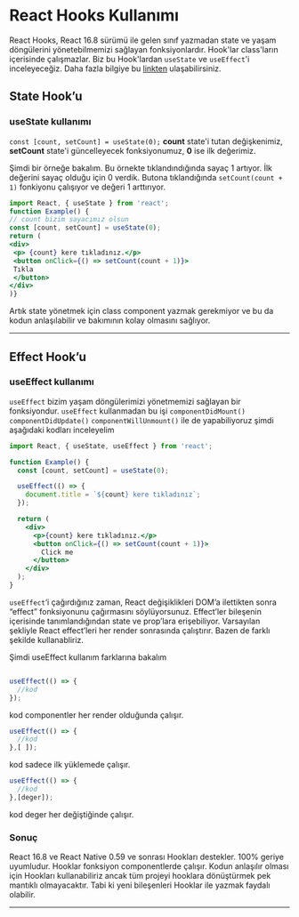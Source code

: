 # React Hooks Kullanımı
React Hooks, React 16.8 sürümü ile gelen sınıf yazmadan  state ve yaşam döngülerini yönetebilmemizi sağlayan fonksiyonlardır. Hook'lar class'ların içerisinde çalışmazlar. Biz bu Hook'lardan `useState` ve `useEffect`'i inceleyeceğiz. Daha fazla bilgiye bu [linkten](https://reactjs.org/docs/hooks-intro.html) ulaşabilirsiniz.
 ## State Hook’u
### useState kullanımı
`const [count, setCount] = useState(0);` **count** state'i tutan değişkenimiz, **setCount** state'i güncelleyecek fonksiyonumuz, **0** ise ilk değerimiz.

 Şimdi bir örneğe bakalım. Bu örnekte tıklandındığında sayaç 1 artıyor. İlk değerini sayaç olduğu için 0 verdik. Butona tıklandığında `setCount(count + 1)` fonkiyonu çalışıyor ve değeri 1 arttırıyor. 

```jsx
import React, { useState } from 'react';
function Example() {
// count bizim sayacımız olsun
const [count, setCount] = useState(0);
return (
<div>
 <p> {count} kere tıkladınız.</p>
 <button onClick={() => setCount(count + 1)}>
 Tıkla
 </button>
</div>
)}
```
Artık state yönetmek için class component yazmak gerekmiyor ve bu da kodun anlaşılabilir ve bakımının kolay olmasını sağlıyor. 
___
## Effect Hook’u
### useEffect kullanımı

`useEffect` bizim yaşam döngülerimizi yönetmemizi sağlayan bir fonksiyondur. `useEffect` kullanmadan bu işi `componentDidMount()` `componentDidUpdate()` `componentWillUnmount()` ile de yapabiliyoruz şimdi aşağıdaki kodları inceleyelim

```jsx
import React, { useState, useEffect } from 'react';

function Example() {
  const [count, setCount] = useState(0);

  useEffect(() => { 
    document.title = `${count} kere tıkladınız`;
  });

  return (
    <div>
      <p>{count} kere tıkladınız.</p>
      <button onClick={() => setCount(count + 1)}>
        Click me
      </button>
    </div>
  );
}

```
`useEffect`‘i çağırdığınız zaman, React değişiklikleri DOM’a ilettikten sonra “effect” fonksiyonunu çağırmasını söylüyorsunuz. Effect’ler bileşenin içerisinde tanımlandığından state ve prop’lara erişebiliyor. Varsayılan şekliyle React effect’leri her render sonrasında çalıştırır. Bazen de farklı şekilde kullanabliriz. 

Şimdi useEffect kullanım farklarına bakalım
```jsx

useEffect(() => {
  //kod
});
```
kod componentler her render olduğunda çalışır.
```jsx
useEffect(() => {
  //kod
},[ ]);
```
kod sadece ilk yüklemede çalışır.
```jsx
useEffect(() => {
  //kod
},[deger]);
```
kod deger her değiştiğinde çalışır.
### Sonuç
 React 16.8 ve React Native 0.59 ve sonrası Hookları destekler. 100% geriye uyumludur. Hooklar fonksiyon componentlerde çalışır. Kodun anlaşılır olması için Hookları kullanabiliriz ancak tüm projeyi hooklara dönüştürmek pek mantıklı olmayacaktır. Tabi ki yeni bileşenleri Hooklar ile yazmak faydalı olabilir.
___







 

